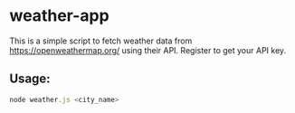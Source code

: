 # weather-app

This is a simple script to fetch weather data from https://openweathermap.org/ using their API.
Register to get your API key.

## Usage:
```javascript
node weather.js <city_name>
```
